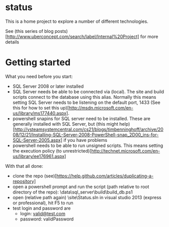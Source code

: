 status
======

This is a home project to explore a number of different technologies.

See (this series of blog posts)[http://www.uberconcept.com/search/label/Internal%20Project] for more details

Getting started
======

What you need before you start:
* SQL Server 2008 or later installed
* SQL Server needs be able to be connected via (local). The site and build scripts connect to the database using this alias. Normally this means setting SQL Server needs to be listening on the default port, 1433 (See this for how to set this up)[http://msdn.microsoft.com/en-us/library/ms177440.aspx].
* powershell snapins for SQL server need to be installed. These are generally installed with SQL Server, but (this might help)[http://vsteamsystemcentral.com/cs21/blogs/timbenninghoff/archive/2008/12/21/Installing-SQL-Server-2008-PowerShell-snap_2D00_ins-for-SQL-Server-2005.aspx] if you have problems
* powershell needs to be able to run unsigned scripts. This means setting the execution policy (to unrestricted)[http://technet.microsoft.com/en-us/library/ee176961.aspx]

With that all done:
* clone the repo (see)[https://help.github.com/articles/duplicating-a-repository]
* open a powershell prompt and run the script (path relative to root directory of the repo): \data\sql_server\build\build_db.ps1
* open (relative path again) \site\Status.sln in visual studio 2013 (express or professional), hit F5 to run
* test login and password are
	* login: valid@test.com
	* password: validPassword